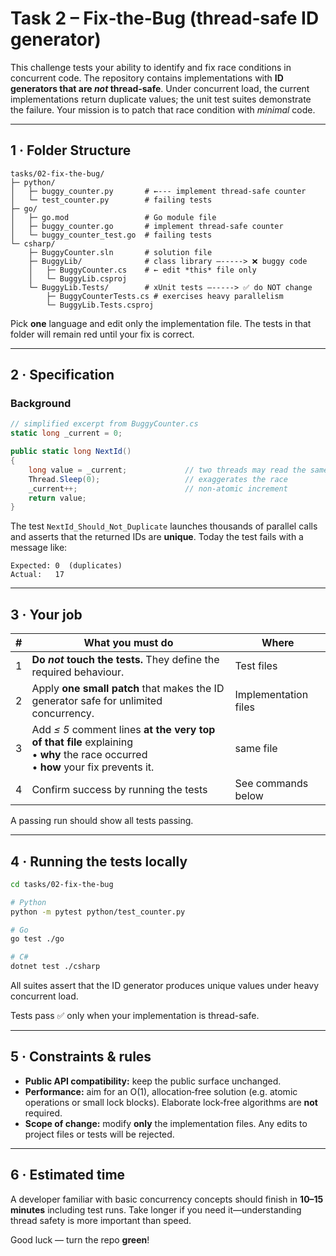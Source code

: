 # Task 2 – Fix‑the‑Bug (thread‑safe ID generator)

This challenge tests your ability to identify and fix race conditions in concurrent code. The repository contains implementations with **ID generators that are *not* thread‑safe**. Under concurrent load, the current implementations return duplicate values; the unit test suites demonstrate the failure. Your mission is to patch that race condition with *minimal* code.

---

## 1 · Folder Structure

```
tasks/02-fix-the-bug/
├─ python/
│   ├─ buggy_counter.py       # ←‑‑‑ implement thread-safe counter
│   └─ test_counter.py        # failing tests
├─ go/
│   ├─ go.mod                 # Go module file
│   ├─ buggy_counter.go       # implement thread-safe counter
│   └─ buggy_counter_test.go  # failing tests
└─ csharp/
    ├─ BuggyCounter.sln       # solution file
    ├─ BuggyLib/              # class library –‑‑‑‑‑> ❌ buggy code
    │   ├─ BuggyCounter.cs    # ← edit *this* file only
    │   └─ BuggyLib.csproj
    └─ BuggyLib.Tests/        # xUnit tests –‑‑‑‑‑> ✅ do NOT change
        ├─ BuggyCounterTests.cs # exercises heavy parallelism
        └─ BuggyLib.Tests.csproj
```

Pick **one** language and edit only the implementation file.
The tests in that folder will remain red until your fix is correct.

---

## 2 · Specification

### Background

```csharp
// simplified excerpt from BuggyCounter.cs
static long _current = 0;

public static long NextId()
{
    long value = _current;             // two threads may read the same value
    Thread.Sleep(0);                   // exaggerates the race
    _current++;                        // non‑atomic increment
    return value;
}
```

The test `NextId_Should_Not_Duplicate` launches thousands of parallel calls and
asserts that the returned IDs are **unique**.
Today the test fails with a message like:

```
Expected: 0  (duplicates)
Actual:   17
```

---

## 3 · Your job

| # | What you must do                                                                                                                      | Where                      |
| - | ------------------------------------------------------------------------------------------------------------------------------------- | -------------------------- |
| 1 | **Do *not* touch the tests.** They define the required behaviour.                                                                     | Test files                 |
| 2 | Apply **one small patch** that makes the ID generator safe for unlimited concurrency.                                                | Implementation files       |
| 3 | Add *≤ 5* comment lines **at the very top of that file** explaining<br>• **why** the race occurred<br>• **how** your fix prevents it. | same file                  |
| 4 | Confirm success by running the tests                                                                                                 | See commands below         |

A passing run should show all tests passing.

---

## 4 · Running the tests locally

```bash
cd tasks/02-fix-the-bug

# Python
python -m pytest python/test_counter.py

# Go
go test ./go

# C#
dotnet test ./csharp
```

All suites assert that the ID generator produces unique values under heavy concurrent load.

Tests pass ✅ only when your implementation is thread-safe.

---

## 5 · Constraints & rules

* **Public API compatibility:** keep the public surface unchanged.
* **Performance:** aim for an O(1), allocation‑free solution (e.g. atomic operations or small lock blocks).
  Elaborate lock‑free algorithms are **not** required.
* **Scope of change:** modify **only** the implementation files. Any edits to project files or tests will be rejected.

---

## 6 · Estimated time

A developer familiar with basic concurrency concepts should finish in **10–15 minutes** including test runs.
Take longer if you need it—understanding thread safety is more important than speed.

Good luck — turn the repo **green**!